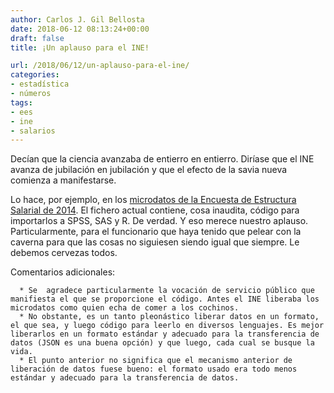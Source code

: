 ```yaml
---
author: Carlos J. Gil Bellosta
date: 2018-06-12 08:13:24+00:00
draft: false
title: ¡Un aplauso para el INE!

url: /2018/06/12/un-aplauso-para-el-ine/
categories:
- estadística
- números
tags:
- ees
- ine
- salarios
---
```


Decían que la ciencia avanzaba de entierro en entierro. Diríase que el INE avanza de jubilación en jubilación y que el efecto de la savia nueva comienza a manifestarse.

Lo hace, por ejemplo, en los [microdatos de la Encuesta de Estructura Salarial de 2014](http://www.ine.es/dyngs/INEbase/es/operacion.htm?c=Estadistica_C&cid=1254736177025&menu=resultados&secc=1254736195110&idp=1254735976596). El fichero actual contiene, cosa inaudita, código para importarlos a SPSS, SAS y R. De verdad. Y eso merece nuestro aplauso. Particularmente, para el funcionario que haya tenido que pelear con la caverna para que las cosas no siguiesen siendo igual que siempre. Le debemos cervezas todos.

Comentarios adicionales:



 	  * Se  agradece particularmente la vocación de servicio público que manifiesta el que se proporcione el código. Antes el INE liberaba los microdatos como quien echa de comer a los cochinos.
 	  * No obstante, es un tanto pleonástico liberar datos en un formato, el que sea, y luego código para leerlo en diversos lenguajes. Es mejor liberarlos en un formato estándar y adecuado para la transferencia de datos (JSON es una buena opción) y que luego, cada cual se busque la vida.
 	  * El punto anterior no significa que el mecanismo anterior de liberación de datos fuese bueno: el formato usado era todo menos estándar y adecuado para la transferencia de datos.

